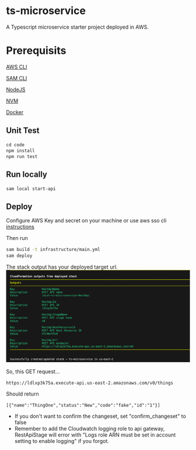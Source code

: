 # ts-microservice
A Typescript microservice starter project deployed in AWS.

# Prerequisits
[AWS CLI](https://docs.aws.amazon.com/cli/latest/userguide/getting-started-install.html)

[SAM CLI](https://docs.aws.amazon.com/serverless-application-model/latest/developerguide/install-sam-cli.html)

[NodeJS](https://nodejs.org/en/download)

[NVM](https://github.com/nvm-sh/nvm?tab=readme-ov-file#installing-and-updating)

[Docker](https://docs.docker.com/desktop/setup/install/mac-install/)

## Unit Test
```
cd code
npm install
npm run test
```
## Run locally
```
sam local start-api
```

## Deploy
Configure AWS Key and secret on your machine or use aws sso cli [instructions](https://docs.aws.amazon.com/cli/latest/userguide/cli-configure-sso.html)

Then run
```bash
sam build -t infrastructure/main.yml
sam deploy
```

The stack output has your deployed target url.
![alt text](/docs/images/stackoutput.png)

So, this GET request...
```
https://ldlxp3k75a.execute-api.us-east-2.amazonaws.com/v0/things
```
Should return
```
[{"name":"ThingOne","status":"New","code":"fake","id":"1"}]
```
* If you don't want to confirm the changeset, set "confirm_changeset" to false
* Remember to add the Cloudwatch logging role to api gateway, RestApiStage will error with "Logs role ARN must be set in account setting to enable logging" if you forgot.
